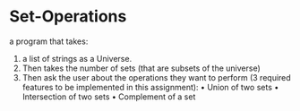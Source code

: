 # Set-Operations
a program that takes:
1. a list of strings as a Universe.
2. Then takes the number of sets (that are subsets of the universe)
3. Then ask the user about the operations they want to perform (3 required features to be implemented in this assignment):
• Union of two sets
• Intersection of two sets
• Complement of a set
